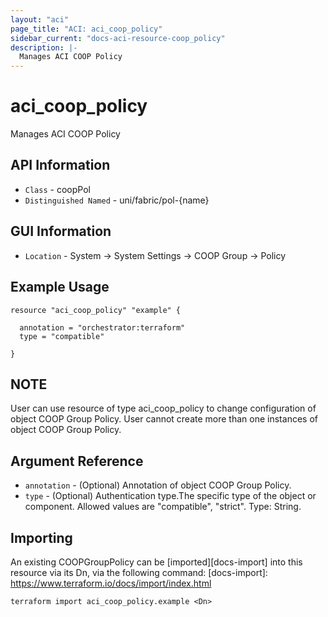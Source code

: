 ```yaml
---
layout: "aci"
page_title: "ACI: aci_coop_policy"
sidebar_current: "docs-aci-resource-coop_policy"
description: |-
  Manages ACI COOP Policy
---
```


# aci_coop_policy #

Manages ACI COOP Policy

## API Information ##

* `Class` - coopPol
* `Distinguished Named` - uni/fabric/pol-{name}

## GUI Information ##

* `Location` - System -> System Settings -> COOP Group -> Policy


## Example Usage ##

```hcl
resource "aci_coop_policy" "example" {

  annotation = "orchestrator:terraform"
  type = "compatible"

}
```

## NOTE ##
User can use resource of type aci_coop_policy to change configuration of object COOP Group Policy. User cannot create more than one instances of object COOP Group Policy.

## Argument Reference ##

* `annotation` - (Optional) Annotation of object COOP Group Policy.
* `type` - (Optional) Authentication type.The specific type of the object or component. Allowed values are "compatible", "strict". Type: String.


## Importing ##

An existing COOPGroupPolicy can be [imported][docs-import] into this resource via its Dn, via the following command:
[docs-import]: https://www.terraform.io/docs/import/index.html


```
terraform import aci_coop_policy.example <Dn>
```